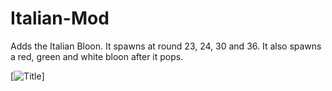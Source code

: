 # Italian-Mod
Adds the Italian Bloon. It spawns at round 23, 24, 30 and 36. It also spawns a red, green and white bloon after it pops.

[![Title](![image]([https://github.com/000Diggity000/Italian-Mod/assets/116099377/a63974d6-4cf5-462a-bad5-02d69dbe047c](https://www.google.com/url?sa=i&url=https%3A%2F%2Fen.wikipedia.org%2Fwiki%2FFlag_of_Italy&psig=AOvVaw1BMkA8gu3e4waCzNdtKg_c&ust=1689847338937000&source=images&cd=vfe&opi=89978449&ved=0CBEQjRxqFwoTCLDS4YTCmoADFQAAAAAdAAAAABAF)https://www.google.com/url?sa=i&url=https%3A%2F%2Fen.wikipedia.org%2Fwiki%2FFlag_of_Italy&psig=AOvVaw1BMkA8gu3e4waCzNdtKg_c&ust=1689847338937000&source=images&cd=vfe&opi=89978449&ved=0CBEQjRxqFwoTCLDS4YTCmoADFQAAAAAdAAAAABAF)
)]
